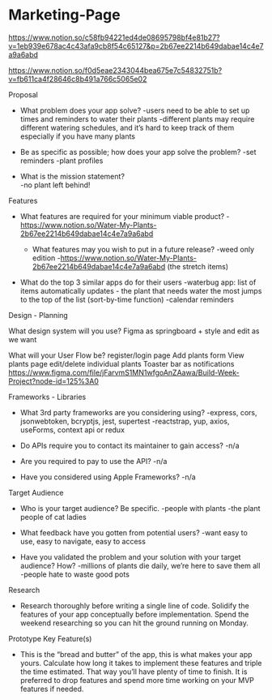 # Marketing-Page

https://www.notion.so/c58fb94221ed4de08695798bf4e81b27?v=1eb939e678ac4c43afa9cb8f54c65127&p=2b67ee2214b649dabae14c4e7a9a6abd

https://www.notion.so/f0d5eae2343044bea675e7c54832751b?v=fb611ca4f28646c8b491a766c5065e02   


Proposal

- What problem does your app solve?
-users need to be able to set up times and reminders to water their plants
-different plants may require different watering schedules, and it’s hard to keep track of them especially if you have many plants

- Be as specific as possible; how does your app solve the problem? 
-set reminders
-plant profiles

- What is the mission statement?  
-no plant left behind!

Features

- What features are required for your minimum viable product?
-https://www.notion.so/Water-My-Plants-2b67ee2214b649dabae14c4e7a9a6abd

     - What features may you wish to put in a future release?
-weed only edition
-https://www.notion.so/Water-My-Plants-2b67ee2214b649dabae14c4e7a9a6abd (the stretch items)

- What do the top 3 similar apps do for their users
-waterbug app: list of items automatically updates - the plant that needs water the most jumps to the top of the list (sort-by-time function)
-calendar reminders



Design - Planning


What design system will you use?
Figma as springboard + style and edit as we want

What will your User Flow be?
register/login page
Add plants form
View plants page
edit/delete individual plants
Toaster bar as notifications
https://www.figma.com/file/jFarvmS1MN1wfgoAnZAawa/Build-Week-Project?node-id=125%3A0


Frameworks - Libraries

- What 3rd party frameworks are you considering using? 
-express, cors, jsonwebtoken, bcryptjs, jest, supertest
-reactstrap, yup, axios, useForms, context api or redux

- Do APIs require you to contact its maintainer to gain access? 
-n/a

- Are you required to pay to use the API? 
-n/a

- Have you considered using Apple Frameworks?
-n/a




Target Audience

- Who is your target audience? Be specific. 
-people with plants
-the plant people of cat ladies

- What feedback have you gotten from potential users?
-want easy to use, easy to navigate, easy to access

- Have you validated the problem and your solution with your target audience? How?
-millions of plants die daily, we’re here to save them all
-people hate to waste good pots
	

Research

- Research thoroughly before writing a single line of code. Solidify the features of your app conceptually before implementation. Spend the weekend researching so you can hit the ground running on Monday.

Prototype Key Feature(s)

- This is the “bread and butter” of the app, this is what makes your app yours. Calculate how long it takes to implement these features and triple the time estimated. That way you’ll have plenty of time to finish. It is preferred to drop features and spend more time working on your MVP features if needed.


